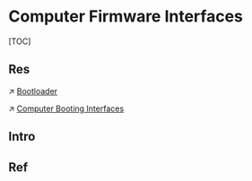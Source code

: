 # Computer Firmware Interfaces

[TOC]



## Res
↗ [Bootloader](../../../../🥷🏼%20Operating%20System%20(Tech)/🥻%20Firmware/🌽%20Bootloader/Bootloader.md)

↗ [Computer Booting Interfaces](../../../../🥷🏼%20Operating%20System%20(Tech)/🥻%20Firmware/Computer%20Booting%20Interfaces/Computer%20Booting%20Interfaces.md)



## Intro


## Ref

